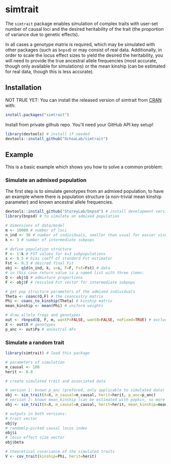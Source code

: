 # simtrait

The `simtrait` package enables simulation of complex traits with user-set number of causal loci and the desired heritability of the trait (the proportion of variance due to genetic effects).

In all cases a genotype matrix is required, which may be simulated with other packages (such as `bnpsd`) or may consist of real data.
Additionally, in order to scale the locus effect sizes to yield the desired the heritability, you will need to provide the true ancestral allele frequencies (most accurate, though only available for simulations) or the mean kinship (can be estimated for real data, though this is less accurate).

## Installation

NOT TRUE YET:
You can install the released version of simtrait from [CRAN](https://CRAN.R-project.org) with:

``` r
install.packages("simtrait")
```

Install from private github repo.
You'll need your GitHub API key setup!
``` r
library(devtools) # install if needed
devtools::install_github("OchoaLab/simtrait")
```

## Example

This is a basic example which shows you how to solve a common problem:

### Simulate an admixed population

The first step is to simulate genotypes from an admixed population, to have an example where there is population structure (a non-trivial mean kinship parameter) and known ancestral allele frequencies.

``` r
devtools::install_github("StoreyLab/bnpsd") # install development version
library(bnpsd) # to simulate an admixed population

# dimensions of data/model
m <- 10000 # number of loci
n_ind <- 30 # number of individuals, smaller than usual for easier visualizations
k <- 3 # number of intermediate subpops

# define population structure
F <- 1:k # FST values for k=3 subpopulations
s <- 0.5 # bias coeff of standard Fst estimator
Fst <- 0.3 # desired final Fst
obj <- q1d(n_ind, k, s=s, F=F, Fst=Fst) # data
# in this case return value is a named list with three items:
Q <- obj$Q # admixture proportions
F <- obj$F # rescaled Fst vector for intermediate subpops

# get pop structure parameters of the admixed individuals
Theta <- coanc(Q,F) # the coancestry matrix
Phi <- coanc_to_kinship(Theta) # kinship matrix
mean_kinship <- mean(Phi) # uniform weights

# draw allele freqs and genotypes
out <- rbnpsd(Q, F, m, wantP=FALSE, wantB=FALSE, noFixed=TRUE) # exclude variables not of interest
X <- out$X # genotypes
p_anc <- out$Pa # ancestral AFs
```

### Simulate a random trait


``` r
library(simtrait) # load this package

# parameters of simulation
m_causal <- 100
herit <- 0.8

# create simulated trait and associated data

# version 1: known p_anc (prefered, only applicable to simulated data)
obj <- sim_trait(X=X, m_causal=m_causal, herit=herit, p_anc=p_anc)
# version 2: known mean_kinship (can be estimated with popkin, so more broadly applicable but less precise control of heritability)
obj <- sim_trait(X=X, m_causal=m_causal, herit=herit, mean_kinship=mean_kinship)

# outputs in both versions:
# trait vector
obj$y
# randomly-picked causal locus index
obj$i
# locus effect size vector
obj$beta

# theoretical covariance of the simulated traits
V <- cov_trait(kinship=Phi, herit=herit)
```
